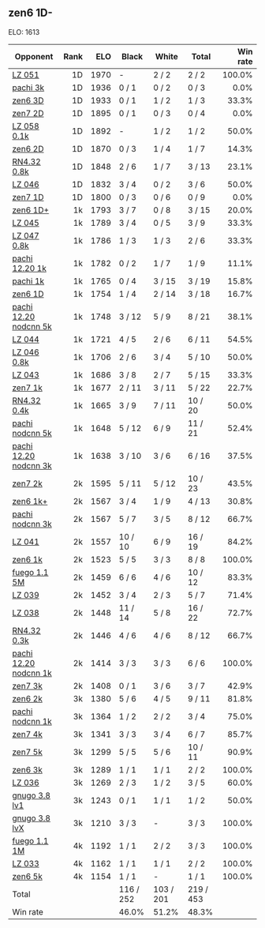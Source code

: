 ## zen6 1D- ##

ELO: 1613

Opponent | Rank | ELO | Black | White | Total | Win rate
---------|-----:|----:|-------|-------|-------|-------:
[LZ 051](LZ%20051.md) | 1D | 1970 | - | 2 / 2 | 2 / 2 | 100.0%
[pachi 3k](pachi%203k.md) | 1D | 1936 | 0 / 1 | 0 / 2 | 0 / 3 | 0.0%
[zen6 3D](zen6%203D.md) | 1D | 1933 | 0 / 1 | 1 / 2 | 1 / 3 | 33.3%
[zen7 2D](zen7%202D.md) | 1D | 1895 | 0 / 1 | 0 / 3 | 0 / 4 | 0.0%
[LZ 058 0.1k](LZ%20058%200.1k.md) | 1D | 1892 | - | 1 / 2 | 1 / 2 | 50.0%
[zen6 2D](zen6%202D.md) | 1D | 1870 | 0 / 3 | 1 / 4 | 1 / 7 | 14.3%
[RN4.32 0.8k](RN4.32%200.8k.md) | 1D | 1848 | 2 / 6 | 1 / 7 | 3 / 13 | 23.1%
[LZ 046](LZ%20046.md) | 1D | 1832 | 3 / 4 | 0 / 2 | 3 / 6 | 50.0%
[zen7 1D](zen7%201D.md) | 1D | 1800 | 0 / 3 | 0 / 6 | 0 / 9 | 0.0%
[zen6 1D+](zen6%201D+.md) | 1k | 1793 | 3 / 7 | 0 / 8 | 3 / 15 | 20.0%
[LZ 045](LZ%20045.md) | 1k | 1789 | 3 / 4 | 0 / 5 | 3 / 9 | 33.3%
[LZ 047 0.8k](LZ%20047%200.8k.md) | 1k | 1786 | 1 / 3 | 1 / 3 | 2 / 6 | 33.3%
[pachi 12.20 1k](pachi%2012.20%201k.md) | 1k | 1782 | 0 / 2 | 1 / 7 | 1 / 9 | 11.1%
[pachi 1k](pachi%201k.md) | 1k | 1765 | 0 / 4 | 3 / 15 | 3 / 19 | 15.8%
[zen6 1D](zen6%201D.md) | 1k | 1754 | 1 / 4 | 2 / 14 | 3 / 18 | 16.7%
[pachi 12.20 nodcnn 5k](pachi%2012.20%20nodcnn%205k.md) | 1k | 1748 | 3 / 12 | 5 / 9 | 8 / 21 | 38.1%
[LZ 044](LZ%20044.md) | 1k | 1721 | 4 / 5 | 2 / 6 | 6 / 11 | 54.5%
[LZ 046 0.8k](LZ%20046%200.8k.md) | 1k | 1706 | 2 / 6 | 3 / 4 | 5 / 10 | 50.0%
[LZ 043](LZ%20043.md) | 1k | 1686 | 3 / 8 | 2 / 7 | 5 / 15 | 33.3%
[zen7 1k](zen7%201k.md) | 1k | 1677 | 2 / 11 | 3 / 11 | 5 / 22 | 22.7%
[RN4.32 0.4k](RN4.32%200.4k.md) | 1k | 1665 | 3 / 9 | 7 / 11 | 10 / 20 | 50.0%
[pachi nodcnn 5k](pachi%20nodcnn%205k.md) | 1k | 1648 | 5 / 12 | 6 / 9 | 11 / 21 | 52.4%
[pachi 12.20 nodcnn 3k](pachi%2012.20%20nodcnn%203k.md) | 1k | 1638 | 3 / 10 | 3 / 6 | 6 / 16 | 37.5%
[zen7 2k](zen7%202k.md) | 2k | 1595 | 5 / 11 | 5 / 12 | 10 / 23 | 43.5%
[zen6 1k+](zen6%201k+.md) | 2k | 1567 | 3 / 4 | 1 / 9 | 4 / 13 | 30.8%
[pachi nodcnn 3k](pachi%20nodcnn%203k.md) | 2k | 1567 | 5 / 7 | 3 / 5 | 8 / 12 | 66.7%
[LZ 041](LZ%20041.md) | 2k | 1557 | 10 / 10 | 6 / 9 | 16 / 19 | 84.2%
[zen6 1k](zen6%201k.md) | 2k | 1523 | 5 / 5 | 3 / 3 | 8 / 8 | 100.0%
[fuego 1.1 5M](fuego%201.1%205M.md) | 2k | 1459 | 6 / 6 | 4 / 6 | 10 / 12 | 83.3%
[LZ 039](LZ%20039.md) | 2k | 1452 | 3 / 4 | 2 / 3 | 5 / 7 | 71.4%
[LZ 038](LZ%20038.md) | 2k | 1448 | 11 / 14 | 5 / 8 | 16 / 22 | 72.7%
[RN4.32 0.3k](RN4.32%200.3k.md) | 2k | 1446 | 4 / 6 | 4 / 6 | 8 / 12 | 66.7%
[pachi 12.20 nodcnn 1k](pachi%2012.20%20nodcnn%201k.md) | 2k | 1414 | 3 / 3 | 3 / 3 | 6 / 6 | 100.0%
[zen7 3k](zen7%203k.md) | 2k | 1408 | 0 / 1 | 3 / 6 | 3 / 7 | 42.9%
[zen6 2k](zen6%202k.md) | 3k | 1380 | 5 / 6 | 4 / 5 | 9 / 11 | 81.8%
[pachi nodcnn 1k](pachi%20nodcnn%201k.md) | 3k | 1364 | 1 / 2 | 2 / 2 | 3 / 4 | 75.0%
[zen7 4k](zen7%204k.md) | 3k | 1341 | 3 / 3 | 3 / 4 | 6 / 7 | 85.7%
[zen7 5k](zen7%205k.md) | 3k | 1299 | 5 / 5 | 5 / 6 | 10 / 11 | 90.9%
[zen6 3k](zen6%203k.md) | 3k | 1289 | 1 / 1 | 1 / 1 | 2 / 2 | 100.0%
[LZ 036](LZ%20036.md) | 3k | 1269 | 2 / 3 | 1 / 2 | 3 / 5 | 60.0%
[gnugo 3.8 lv1](gnugo%203.8%20lv1.md) | 3k | 1243 | 0 / 1 | 1 / 1 | 1 / 2 | 50.0%
[gnugo 3.8 lvX](gnugo%203.8%20lvX.md) | 3k | 1210 | 3 / 3 | - | 3 / 3 | 100.0%
[fuego 1.1 1M](fuego%201.1%201M.md) | 4k | 1192 | 1 / 1 | 2 / 2 | 3 / 3 | 100.0%
[LZ 033](LZ%20033.md) | 4k | 1162 | 1 / 1 | 1 / 1 | 2 / 2 | 100.0%
[zen6 5k](zen6%205k.md) | 4k | 1154 | 1 / 1 | - | 1 / 1 | 100.0%
Total | | | 116 / 252 | 103 / 201 | 219 / 453 | 
Win rate| | | 46.0% | 51.2% | 48.3% | 
